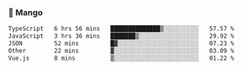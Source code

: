 ### 🥭 Mango

<!--START_SECTION:waka-->

```txt
TypeScript   6 hrs 56 mins   ██████████████▒░░░░░░░░░░   57.57 %
JavaScript   3 hrs 36 mins   ███████▒░░░░░░░░░░░░░░░░░   29.92 %
JSON         52 mins         █▓░░░░░░░░░░░░░░░░░░░░░░░   07.23 %
Other        22 mins         ▓░░░░░░░░░░░░░░░░░░░░░░░░   03.09 %
Vue.js       8 mins          ▒░░░░░░░░░░░░░░░░░░░░░░░░   01.22 %
```

<!--END_SECTION:waka-->
